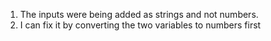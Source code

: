 1. The inputs were being added as strings and not numbers.
2. I can fix it by converting the two variables to numbers first